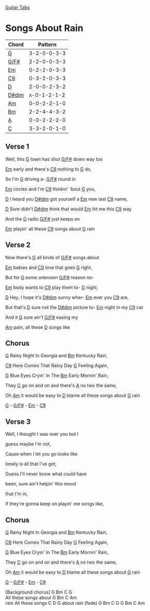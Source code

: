 [Guitar Tabs](index.md)

# Songs About Rain

| Chord | Pattern |
| --- | --- |
| [G] | <a name="G">3-2-0-0-3-3</a> |
| [G/F#] | <a name="G/F#">2-2-0-0-3-3</a> |
| [Em] | <a name="Em">0-2-2-0-3-3</a> |
| [C9] | <a name="C9">0-3-2-0-3-3</a> |
| [D] | <a name="D">2-0-0-2-3-2</a> |
| [D#dim] | <a name="D#dim">x-0-1-2-1-2</a> |
| [Am] | <a name="Am">0-0-2-2-1-0</a> |
| [Bm] | <a name="Bm">2-2-4-4-3-2</a> |
| [A] | <a name="A">0-0-2-2-2-0</a> |
| [C] | <a name="C">3-3-2-0-1-0</a> |

[G]: #G
[G/F#]: #G/F#
[Em]: #Em
[C9]: #C9
[D]: #D
[D#dim]: #D#dim
[Am]: #Am
[Bm]: #Bm
[A]: #A
[C]: #C


## Verse 1

Well, this [G] town has shut [G/F#] down way too 

[Em] early and there's [C9] nothing to [G] do,

So I'm [G] driving a- [G/F#] round in

[Em] circles and I'm [C9] thinkin' 'bout [G] you,

[D] I heard you [D#dim] got yourself a [Em] new last [C9] name, 

[D] Sure didn't [D#dim] think that would [Em] hit me this [C9] way 

And the [G] radio [G/F#] just keeps on

[Em] playin' all these [C9] songs about [G] rain

## Verse 2

Now there's [G] all kinds of [G/F#] songs about  

[Em] babies and [C9] love that goes [G] right,

But for [G] some unknown [G/F#] reason no-

[Em] body wants to [C9] play them to- [G] night,

[D] Hey, I hope it's [D#dim] sunny wher- [Em] ever you [C9] are,

But that's [D] sure not the [D#dim] picture to- [Em] night in my [C9] car 

And it [G] sure ain't [G/F#] easing my

[Am] pain, all these [D] songs like

## Chorus

[G] Rainy Night In Georgia and [Bm] Kentucky Rain,

[C9] Here Comes That Rainy Day [G] Feeling Again,

[G] Blue Eyes Cryin' In The [Bm] Early Mornin' Rain,

They [C] go on and on and there's [A] no two the same,

Oh [Am] it would be easy to [D] blame all these songs about [G] rain

[G] - [G/F#] - [Em] - [C9]


## Verse 3

Well, I thought I was over you but I 

guess maybe I'm not,

Cause when I let you go looks like 

lonely is all that I've got,

Guess I'll never know what could have 

been, sure ain't helpin' this mood 

that I'm in,

If they're gonna keep on playin' me songs like,

## Chorus

[G] Rainy Night In Georgia and [Bm] Kentucky Rain,

[C9] Here Comes That Rainy Day [G] Feeling Again,

[G] Blue Eyes Cryin' In The [Bm] Early Mornin' Rain,

They [C] go on and on and there's [A] no two the same,

Oh [Am] it would be easy to [D] blame all these songs about [G] rain

[G] - [G/F#] - [Em] - [C9]


[Background chorus]
G  Bm  C  G                             
                 All these songs about 
      G  Bm  C  Am                     
rain                   All these songs 
               C  D  G
about rain
(fade) G  Bm  C  G  G  Bm  C  Am

